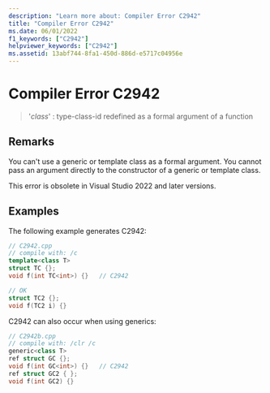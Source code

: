```yaml
---
description: "Learn more about: Compiler Error C2942"
title: "Compiler Error C2942"
ms.date: 06/01/2022
f1_keywords: ["C2942"]
helpviewer_keywords: ["C2942"]
ms.assetid: 13abf744-8fa1-450d-886d-e5717c04956e
---
```

# Compiler Error C2942

> '*class*' : type-class-id redefined as a formal argument of a function

## Remarks

You can't use a generic or template class as a formal argument. You cannot pass an argument directly to the constructor of a generic or template class.

This error is obsolete in Visual Studio 2022 and later versions.

## Examples

The following example generates C2942:

```cpp
// C2942.cpp
// compile with: /c
template<class T>
struct TC {};
void f(int TC<int>) {}   // C2942

// OK
struct TC2 {};
void f(TC2 i) {}
```

C2942 can also occur when using generics:

```cpp
// C2942b.cpp
// compile with: /clr /c
generic<class T>
ref struct GC {};
void f(int GC<int>) {}   // C2942
ref struct GC2 { };
void f(int GC2) {}
```
